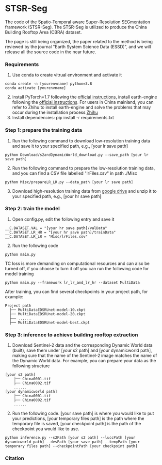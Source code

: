 # STSR-Seg

The code of the Spatio-Temporal aware Super-Resolution SEGmentation framework (STSR-Seg). The STSR-Seg is utilized to produce the China Building Rooftop Area (CBRA) dataset. 

The page is still being organized, the paper related to the method is being reviewed by the journal "Earth System Science Data (ESSD)", and we will release all the source code in the near future.

### Requirements
1. Use conda to create vitrual environment and activate it
```
conda create -n [yourenvname] python=3.8
conda activate [yourenvname] 
```
2. Install PyTorch=1.7 following the [official instructions](https://pytorch.org/), install earth-engine following the [official instructions](https://developers.google.com/earth-engine/guides/python_install). For users in China mainland, you can refer to Zhihu to install earth-engine and solve the problems that may occur during the installation process [Zhihu](https://zhuanlan.zhihu.com/p/29186942)
3. Install dependencies: pip install -r requirements.txt
### Step 1: prepare the training data
1. Run the following command to download low-resolution training data and save it to your specified path, e.g., [your lr save path]
```
python Download/s2andDynamicWorld_download.py --save_path [your lr save path]
```
2. Run the following command to prepare the low-resolution training data, and you can find a CSV file labelled "lrFiles.csv" in path ./Misc
```
python Misc/prepareLR_LR.py --data_path [your lr save path]
```
3. Download high-resolution training data from [google drive](https://drive.google.com/file/d/1VUY2NTJDDa-Byjue41lyhp7ExEvY90Bd/view?usp=sharing) and unzip it to your specified path, e.g., [your hr save path]
### Step 2: train the model
1. Open config.py, edit the following entry and save it
```
__C.DATASET.VAL = "[your hr save path]/valData"
__C.DATASET.LR_HR = "[your hr save path]/trainData"
__C.DATASET.LR_LR = "Misc/lrFiles.csv"
```
2. Run the following code
```
python main.py
```
TC loss is more demanding on computational resources and can also be turned off, if you choose to turn it off you can run the following code for model training
```
python main.py --framework lr_lr_and_lr_hr --dataset MultiData
```
After training, you can find several checkpoints in your project path, for example:
```
Project path
  ├── MultiDataEDSRUnet-model-10.ckpt
  ├── MultiDataEDSRUnet-model-20.ckpt
  ├── ......
  ├── MultiDataEDSRUnet-model-best.ckpt
```
### Step 3: inference to achieve building rooftop extraction
1. Download Sentinel-2 data and the corresponding Dynamic World data (built), save them under [your s2 path] and [your dynamicworld path], making sure that the name of the Sentinel-2 image matches the name of the Dynamic World data. For example, you can prepare your data as the following structure
```
[your s2 path]
    ├── China0001.tif
    ├── China0002.tif
    ......
[your dynamicworld path]
    ├── China0001.tif
    ├── China0002.tif
    ......
```
2. Run the following code. [your save path] is where you would like to put your predictions, [your temporary files path] is the path where the temporary file is saved, [your checkpoint path] is the path of the checkpoint you would like to use.
```
python inference.py --s2Path [your s2 path] --luccPath [your dynamicworld path] --desPath [your save path] --tempPath [your temporary files path] --checkpointPath [your checkpoint path]
```
### Citation
